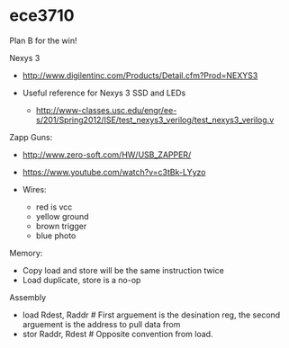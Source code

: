 ece3710
=======

Plan B for the win!

Nexys 3
  * http://www.digilentinc.com/Products/Detail.cfm?Prod=NEXYS3

  * Useful reference for Nexys 3 SSD and LEDs
    * http://www-classes.usc.edu/engr/ee-s/201/Spring2012/ISE/test_nexys3_verilog/test_nexys3_verilog.v


Zapp Guns:
  * http://www.zero-soft.com/HW/USB_ZAPPER/
  * https://www.youtube.com/watch?v=c3tBk-LYyzo

  * Wires:
     * red is vcc
     * yellow ground
     * brown trigger
     * blue photo

Memory:
  * Copy load and store will be the same instruction twice
  * Load duplicate, store is a no-op


Assembly
 * load Rdest, Raddr # First arguement is the desination reg, the second arguement is the address to pull data from
 * stor Raddr, Rdest # Opposite convention from load.
